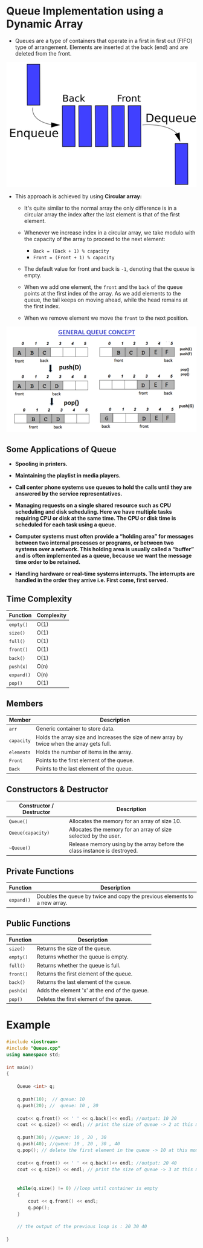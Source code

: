 # Queue Implementation using a Dynamic Array


- Queues are a type of containers that operate in a first in first out (FIFO) type of arrangement. Elements are inserted at the back (end) and are deleted from the front.

![Queue](Queue.png)

- This approach is achieved by using **Circular array:**

    - It's quite similar to the normal array the only difference is in a circular array the index after the last element is that of the first element.

    - Whenever we increase index in a circular array, we take modulo with the capacity of the array to proceed to the next element: 
        - `Back = (Back + 1) % capacity` 
        - `Front = (Front + 1) % capacity`

    - The default value for front and back is `-1`, denoting that the queue is empty.

    - When we add one element, the `front` and the `back` of the queue points at the first index of the array. As we add elements to the queue, the tail keeps on moving ahead, while the head remains at the first index.

    - When we remove element we move the `front` to the next position.

![General queue concept](General-queue-concept.png)

## Some Applications of Queue

- **Spooling in printers.**

- **Maintaining the playlist in media players.**

- **Call center phone systems use queues to hold the calls until they are answered by the service representatives.**

- **Managing requests on a single shared resource such as CPU scheduling and disk scheduling. Here we have multiple tasks requiring CPU or disk at the same time. The CPU or disk time is scheduled for each task using a queue.**

- **Computer systems must often provide a “holding area” for messages between two internal processes or programs, or between two systems over a network. This holding area is usually called a “buffer” and is often implemented as a queue, because we want the message time order to be retained.**

- **Handling hardware or real-time systems interrupts. The interrupts are handled in the order they arrive i.e. First come, first served.**


## Time Complexity

| Function  | Complexity |
|-----------|------------|
| `empty()` |    O(1)    |
| `size()`  |    O(1)    |
| `full()`  |    O(1)    |
| `front()` |    O(1)    |
| `back()`  |    O(1)    |
| `push(x)` |    O(n)    |
| `expand()`|    O(n)    |
| `pop()`   |    O(1)    |

## Members

| Member   | Description |
|----------|-------------|
|`arr`     | Generic container to store data.|
|`capacity`| Holds the array size and Increases the size of new array by twice when the array gets full.|
|`elements`| Holds the number of items in the array.|
|`Front`   | Points to the first element of the queue. |
|`Back`    | Points to the last element of the queue. |


## Constructors & Destructor

| Constructor / Destructor | Description |
|--------------------------|-------------|
| `Queue()`                | Allocates the memory for an array of size 10.|
| `Queue(capacity)`        | Allocates the memory for an array of size selected by the user.|
| `~Queue()`               | Release memory using by the array before the class instance is destroyed.|
 

## Private Functions

| Function | Description |
|----------|-------------|
|`expand()`| Doubles the queue by twice and copy the previous elements to a new array.|


## Public Functions

| Function | Description |
|----------|-------------|
| `size()` | Returns the size of the queue. |
| `empty()`| Returns whether the queue is empty. |
| `full()` | Returns whether the queue is full.|
|`front()` | Returns the first element of the queue.|
|`back()`  | Returns the last element of the queue.|
|`push(x)` | Adds the element 'x' at the end of the queue.|
|`pop()`   | Deletes the first element of the queue.|


# Example 

```cpp
#include <iostream>
#include "Queue.cpp"
using namespace std;

int main()
{

    Queue <int> q;

    q.push(10);  // queue: 10
    q.push(20); //  queue: 10 , 20

    cout<< q.front() << ' ' << q.back()<< endl; //output: 10 20
    cout << q.size() << endl; // print the size of queue -> 2 at this moment

    q.push(30); //queue: 10 , 20 , 30
    q.push(40); //queue: 10 , 20 , 30 , 40
    q.pop(); // delete the first element in the queue -> 10 at this moment

    cout<< q.front() << ' ' << q.back()<< endl; //output: 20 40
    cout << q.size() << endl; // print the size of queue -> 3 at this moment


    while(q.size() != 0) //loop until container is empty
    {
        cout << q.front() << endl;
        q.pop();
    }

    // the output of the previous loop is : 20 30 40
    
}

```